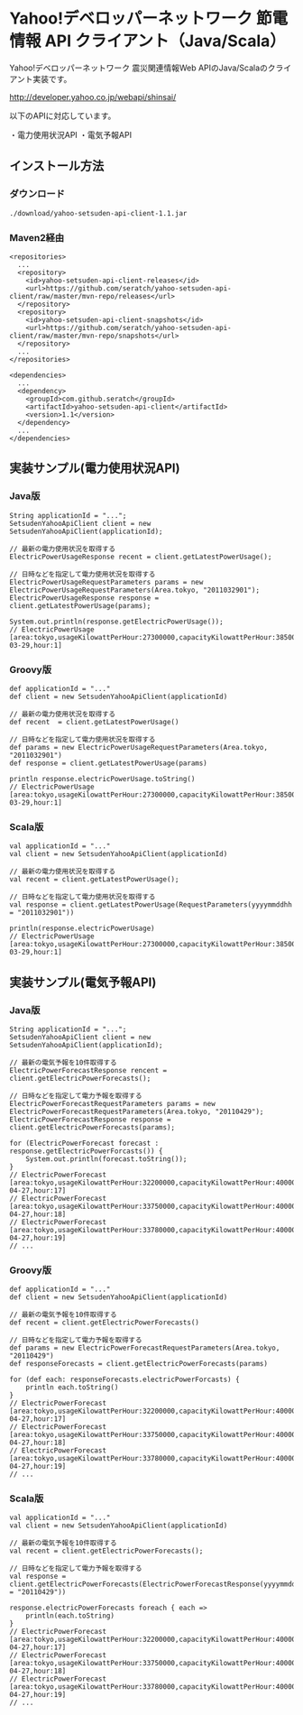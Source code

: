 # Yahoo!デベロッパーネットワーク 節電情報 API クライアント（Java/Scala）

Yahoo!デベロッパーネットワーク 震災関連情報Web APIのJava/Scalaのクライアント実装です。

http://developer.yahoo.co.jp/webapi/shinsai/

以下のAPIに対応しています。

・電力使用状況API
・電気予報API

## インストール方法

### ダウンロード

    ./download/yahoo-setsuden-api-client-1.1.jar

### Maven2経由

    <repositories>
      ...
      <repository>
        <id>yahoo-setsuden-api-client-releases</id>
        <url>https://github.com/seratch/yahoo-setsuden-api-client/raw/master/mvn-repo/releases</url>
      </repository>
      <repository>
        <id>yahoo-setsuden-api-client-snapshots</id>
        <url>https://github.com/seratch/yahoo-setsuden-api-client/raw/master/mvn-repo/snapshots</url>
      </repository>
      ...
    </repositories>

    <dependencies>
      ...
      <dependency>
        <groupId>com.github.seratch</groupId>
        <artifactId>yahoo-setsuden-api-client</artifactId>
        <version>1.1</version>
      </dependency>
      ...
    </dependencies>

## 実装サンプル(電力使用状況API)

### Java版

    String applicationId = "...";
    SetsudenYahooApiClient client = new SetsudenYahooApiClient(applicationId);

    // 最新の電力使用状況を取得する
    ElectricPowerUsageResponse recent = client.getLatestPowerUsage();

    // 日時などを指定して電力使用状況を取得する
    ElectricPowerUsageRequestParameters params = new ElectricPowerUsageRequestParameters(Area.tokyo, "2011032901");
    ElectricPowerUsageResponse response = client.getLatestPowerUsage(params);

    System.out.println(response.getElectricPowerUsage());
    // ElectricPowerUsage [area:tokyo,usageKilowattPerHour:27300000,capacityKilowattPerHour:38500000,date:2011-03-29,hour:1]

### Groovy版

    def applicationId = "..."
    def client = new SetsudenYahooApiClient(applicationId)

    // 最新の電力使用状況を取得する
    def recent  = client.getLatestPowerUsage()

    // 日時などを指定して電力使用状況を取得する
    def params = new ElectricPowerUsageRequestParameters(Area.tokyo, "2011032901")
    def response = client.getLatestPowerUsage(params)

    println response.electricPowerUsage.toString()
    // ElectricPowerUsage [area:tokyo,usageKilowattPerHour:27300000,capacityKilowattPerHour:38500000,date:2011-03-29,hour:1]

### Scala版

    val applicationId = "..."
    val client = new SetsudenYahooApiClient(applicationId)

    // 最新の電力使用状況を取得する
    val recent = client.getLatestPowerUsage();

    // 日時などを指定して電力使用状況を取得する
    val response = client.getLatestPowerUsage(RequestParameters(yyyymmddhh = "2011032901"))

    println(response.electricPowerUsage)
    // ElectricPowerUsage [area:tokyo,usageKilowattPerHour:27300000,capacityKilowattPerHour:38500000,date:2011-03-29,hour:1]

## 実装サンプル(電気予報API)

### Java版

    String applicationId = "...";
    SetsudenYahooApiClient client = new SetsudenYahooApiClient(applicationId);

    // 最新の電気予報を10件取得する
    ElectricPowerForecastResponse rencent = client.getElectricPowerForecasts();

    // 日時などを指定して電力予報を取得する
    ElectricPowerForecastRequestParameters params = new ElectricPowerForecastRequestParameters(Area.tokyo, "20110429");
    ElectricPowerForecastResponse response = client.getElectricPowerForecasts(params);

    for (ElectricPowerForecast forecast : response.getElectricPowerForcasts()) {
        System.out.println(forecast.toString());
    }
    // ElectricPowerForecast [area:tokyo,usageKilowattPerHour:32200000,capacityKilowattPerHour:40000000,date:2011-04-27,hour:17]
    // ElectricPowerForecast [area:tokyo,usageKilowattPerHour:33750000,capacityKilowattPerHour:40000000,date:2011-04-27,hour:18]
    // ElectricPowerForecast [area:tokyo,usageKilowattPerHour:33780000,capacityKilowattPerHour:40000000,date:2011-04-27,hour:19]
    // ...

### Groovy版

    def applicationId = "..."
    def client = new SetsudenYahooApiClient(applicationId)

    // 最新の電気予報を10件取得する
    def recent = client.getElectricPowerForecasts()

    // 日時などを指定して電力予報を取得する
    def params = new ElectricPowerForecastRequestParameters(Area.tokyo, "20110429")
    def responseForecasts = client.getElectricPowerForecasts(params)

    for (def each: responseForecasts.electricPowerForcasts) {
        println each.toString()
    }
    // ElectricPowerForecast [area:tokyo,usageKilowattPerHour:32200000,capacityKilowattPerHour:40000000,date:2011-04-27,hour:17]
    // ElectricPowerForecast [area:tokyo,usageKilowattPerHour:33750000,capacityKilowattPerHour:40000000,date:2011-04-27,hour:18]
    // ElectricPowerForecast [area:tokyo,usageKilowattPerHour:33780000,capacityKilowattPerHour:40000000,date:2011-04-27,hour:19]
    // ...

### Scala版

    val applicationId = "..."
    val client = new SetsudenYahooApiClient(applicationId)

    // 最新の電気予報を10件取得する
    val recent = client.getElectricPowerForecasts();

    // 日時などを指定して電力予報を取得する
    val response = client.getElectricPowerForecasts(ElectricPowerForecastResponse(yyyymmdd = "20110429"))

    response.electricPowerForecasts foreach { each =>
        println(each.toString)
    }
    // ElectricPowerForecast [area:tokyo,usageKilowattPerHour:32200000,capacityKilowattPerHour:40000000,date:2011-04-27,hour:17]
    // ElectricPowerForecast [area:tokyo,usageKilowattPerHour:33750000,capacityKilowattPerHour:40000000,date:2011-04-27,hour:18]
    // ElectricPowerForecast [area:tokyo,usageKilowattPerHour:33780000,capacityKilowattPerHour:40000000,date:2011-04-27,hour:19]
    // ...

